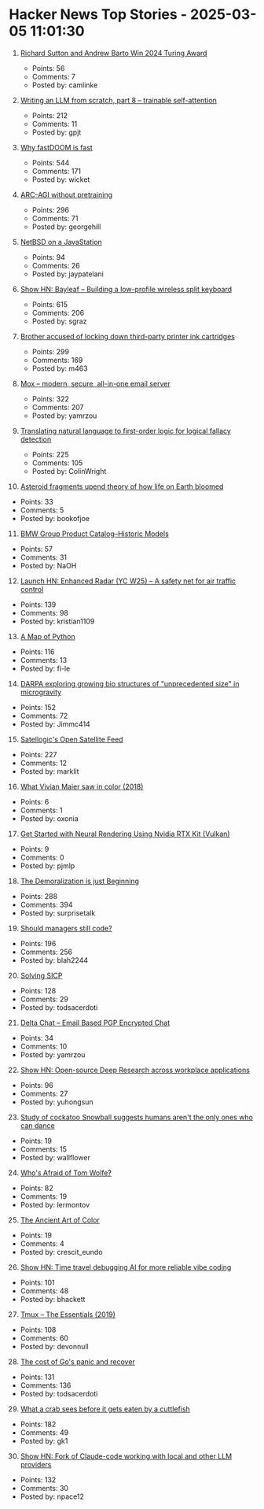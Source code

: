 # Hacker News Top Stories - 2025-03-05 11:01:30

1. [Richard Sutton and Andrew Barto Win 2024 Turing Award](https://awards.acm.org/about/2024-turing)
   - Points: 56
   - Comments: 7
   - Posted by: camlinke

2. [Writing an LLM from scratch, part 8 – trainable self-attention](https://www.gilesthomas.com/2025/03/llm-from-scratch-8-trainable-self-attention)
   - Points: 212
   - Comments: 11
   - Posted by: gpjt

3. [Why fastDOOM is fast](https://fabiensanglard.net/fastdoom/index.html)
   - Points: 544
   - Comments: 171
   - Posted by: wicket

4. [ARC-AGI without pretraining](https://iliao2345.github.io/blog_posts/arc_agi_without_pretraining/arc_agi_without_pretraining.html)
   - Points: 296
   - Comments: 71
   - Posted by: georgehill

5. [NetBSD on a JavaStation](https://fatsquirrel.org/oldfartsalmanac/netbsd-on-a-javastation/)
   - Points: 94
   - Comments: 26
   - Posted by: jaypatelani

6. [Show HN: Bayleaf – Building a low-profile wireless split keyboard](https://www.graz.io/articles/bayleaf-wireless-keyboard)
   - Points: 615
   - Comments: 206
   - Posted by: sgraz

7. [Brother accused of locking down third-party printer ink cartridges](https://www.tomshardware.com/peripherals/printers/brother-accused-of-locking-down-third-party-printer-ink-cartridges-via-firmware-updates-removing-older-firmware-versions-from-support-portals)
   - Points: 299
   - Comments: 169
   - Posted by: m463

8. [Mox – modern, secure, all-in-one email server](https://www.xmox.nl/)
   - Points: 322
   - Comments: 207
   - Posted by: yamrzou

9. [Translating natural language to first-order logic for logical fallacy detection](https://arxiv.org/abs/2405.02318)
   - Points: 225
   - Comments: 105
   - Posted by: ColinWright

10. [Asteroid fragments upend theory of how life on Earth bloomed](https://www.nature.com/articles/d41586-025-00264-3)
   - Points: 33
   - Comments: 5
   - Posted by: bookofjoe

11. [BMW Group Product Catalog–Historic Models](https://www.bmwgroup-classic.com/en/history/historic-modeloverview-bmw.html)
   - Points: 57
   - Comments: 31
   - Posted by: NaOH

12. [Launch HN: Enhanced Radar (YC W25) – A safety net for air traffic control](undefined)
   - Points: 139
   - Comments: 98
   - Posted by: kristian1109

13. [A Map of Python](https://fi-le.net/pypi/)
   - Points: 116
   - Comments: 13
   - Posted by: fi-le

14. [DARPA exploring growing bio structures of "unprecedented size" in microgravity](https://sam.gov/opp/426e5868fcf74dd4ada3768b00b09234/view)
   - Points: 152
   - Comments: 72
   - Posted by: Jimmc414

15. [Satellogic's Open Satellite Feed](https://tech.marksblogg.com/satellogic-open-data-feed.html)
   - Points: 227
   - Comments: 12
   - Posted by: marklit

16. [What Vivian Maier saw in color (2018)](https://www.newyorker.com/culture/photo-booth/what-vivian-maier-saw-in-color)
   - Points: 6
   - Comments: 1
   - Posted by: oxonia

17. [Get Started with Neural Rendering Using Nvidia RTX Kit (Vulkan)](https://developer.nvidia.com/blog/get-started-with-neural-rendering-using-nvidia-rtx-kit/)
   - Points: 9
   - Comments: 0
   - Posted by: pjmlp

18. [The Demoralization is just Beginning](https://geohot.github.io//blog/jekyll/update/2025/03/03/demoralization-is-just-beginning.html)
   - Points: 288
   - Comments: 394
   - Posted by: surprisetalk

19. [Should managers still code?](https://theengineeringmanager.substack.com/p/should-managers-still-code)
   - Points: 196
   - Comments: 256
   - Posted by: blah2244

20. [Solving SICP](https://lockywolf.wordpress.com/2021/02/08/solving-sicp/)
   - Points: 128
   - Comments: 29
   - Posted by: todsacerdoti

21. [Delta Chat – Email Based PGP Encrypted Chat](https://delta.chat/)
   - Points: 34
   - Comments: 10
   - Posted by: yamrzou

22. [Show HN: Open-source Deep Research across workplace applications](https://github.com/onyx-dot-app/onyx)
   - Points: 96
   - Comments: 27
   - Posted by: yuhongsun

23. [Study of cockatoo Snowball suggests humans aren't the only ones who can dance](https://news.harvard.edu/gazette/story/2019/07/study-of-snowball-the-cockatoo-suggests-humans-arent-the-only-ones-who-can-dance/)
   - Points: 19
   - Comments: 15
   - Posted by: wallflower

24. [Who's Afraid of Tom Wolfe?](https://commonreader.wustl.edu/c/whos-afraid-of-tom-wolfe/)
   - Points: 82
   - Comments: 19
   - Posted by: lermontov

25. [The Ancient Art of Color](https://worldhistory.substack.com/p/the-ancient-art-of-color)
   - Points: 19
   - Comments: 4
   - Posted by: crescit_eundo

26. [Show HN: Time travel debugging AI for more reliable vibe coding](https://nut.new)
   - Points: 101
   - Comments: 48
   - Posted by: bhackett

27. [Tmux – The Essentials (2019)](https://davidwinter.dev/2019/03/14/tmux-the-essentials)
   - Points: 108
   - Comments: 60
   - Posted by: devonnull

28. [The cost of Go's panic and recover](https://jub0bs.com/posts/2025-02-28-cost-of-panic-recover/)
   - Points: 131
   - Comments: 136
   - Posted by: todsacerdoti

29. [What a crab sees before it gets eaten by a cuttlefish](https://www.nytimes.com/2025/03/03/science/cuttlefish-camouflage-huting-crabs.html)
   - Points: 182
   - Comments: 49
   - Posted by: gk1

30. [Show HN: Fork of Claude-code working with local and other LLM providers](https://github.com/dnakov/anon-kode)
   - Points: 132
   - Comments: 30
   - Posted by: npace12

